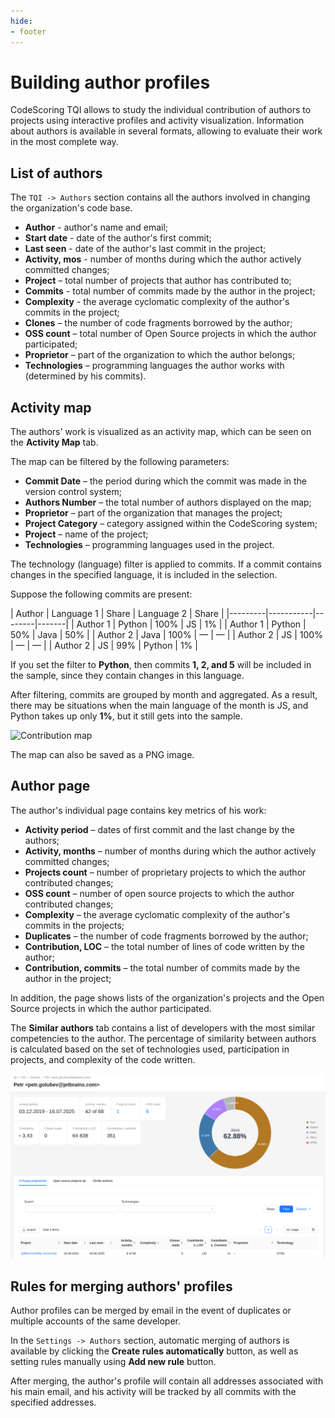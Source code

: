 ```yaml
---
hide:
- footer
---
```


# Building author profiles

CodeScoring TQI allows to study the individual contribution of authors to projects using interactive profiles and activity visualization. Information about authors is available in several formats, allowing to evaluate their work in the most complete way.

## List of authors

The `TQI -> Authors` section contains all the authors involved in changing the organization's code base.

- **Author** - author's name and email;
- **Start date** - date of the author's first commit;
- **Last seen** - date of the author's last commit in the project;
- **Activity, mos** - number of months during which the author actively committed changes;
- **Project** – total number of projects that author has contributed to;
- **Commits** - total number of commits made by the author in the project;
- **Complexity** - the average cyclomatic complexity of the author's commits in the project; 
- **Clones** – the number of code fragments borrowed by the author;
- **OSS count** – total number of Open Source projects in which the author participated;
- **Proprietor** – part of the organization to which the author belongs;
- **Technologies** – programming languages the author works with (determined by his commits).

## Activity map

The authors' work is visualized as an activity map, which can be seen on the **Activity Map** tab.

The map can be filtered by the following parameters:

- **Commit Date** – the period during which the commit was made in the version control system;
- **Authors Number** – the total number of authors displayed on the map;
- **Proprietor** – part of the organization that manages the project;
- **Project Category** – category assigned within the CodeScoring system;
- **Project** – name of the project;
- **Technologies** – programming languages used in the project.

The technology (language) filter is applied to commits. If a commit contains changes in the specified language, it is included in the selection.

Suppose the following commits are present:

| Author | Language 1 | Share | Language 2 | Share |
|---------|-----------|--------|-------|
| Author 1 | Python | 100% | JS | 1% |
| Author 1 | Python | 50% | Java | 50% |
| Author 2 | Java | 100% | — | — |
| Author 2 | JS | 100% | — | — |
| Author 2 | JS | 99% | Python | 1% |

If you set the filter to **Python**, then commits **1, 2, and 5** will be included in the sample, since they contain changes in this language.

After filtering, commits are grouped by month and aggregated. As a result, there may be situations when the main language of the month is JS, and Python takes up only **1%**, but it still gets into the sample.

![Contribution map](/assets/img/tqi/en/contribution-map.png)

The map can also be saved as a PNG image.

## Author page

The author's individual page contains key metrics of his work:

- **Activity period** – dates of first commit and the last change by the authors;
- **Activity, months** – number of months during which the author actively committed changes;
- **Projects count** – number of proprietary projects to which the author contributed changes;
- **OSS count** – number of open source projects to which the author contributed changes;
- **Complexity** – the average cyclomatic complexity of the author's commits in the projects;
- **Duplicates** – the number of code fragments borrowed by the author;
- **Contribution, LOC** – the total number of lines of code written by the author;
- **Contribution, commits** – the total number of commits made by the author in the project;

In addition, the page shows lists of the organization's projects and the Open Source projects in which the author participated.

The **Similar authors** tab contains a list of developers with the most similar competencies to the author. The percentage of similarity between authors is calculated based on the set of technologies used, participation in projects, and complexity of the code written.

![Author](/assets/img/tqi/en/tqi-author.png)

## Rules for merging authors' profiles

Author profiles can be merged by email in the event of duplicates or multiple accounts of the same developer.

In the `Settings -> Authors` section, automatic merging of authors is available by clicking the **Create rules automatically** button, as well as setting rules manually using **Add new rule** button.

After merging, the author's profile will contain all addresses associated with his main email, and his activity will be tracked by all commits with the specified addresses.